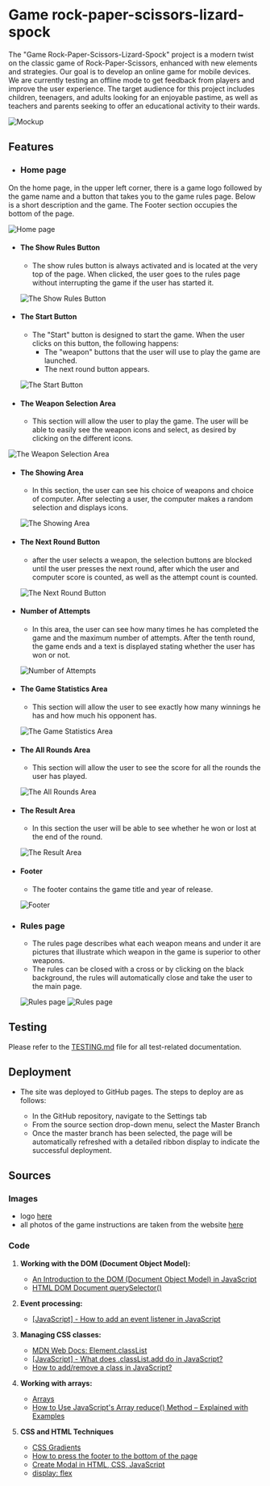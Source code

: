 # Game rock-paper-scissors-lizard-spock

The "Game Rock-Paper-Scissors-Lizard-Spock" project is a modern twist on the classic game of Rock-Paper-Scissors, enhanced with new elements and strategies. Our goal is to develop an online game for mobile devices. We are currently testing an offline mode to get feedback from players and improve the user experience.
The target audience for this project includes children, teenagers, and adults looking for an enjoyable pastime, as well as teachers and parents seeking to offer an educational activity to their wards.

![Mockup](/assets/images/responcive.jpg)

## Features

+ ### Home page

On the home page, in the upper left corner, there is a game logo followed by the game name and a button that takes you to the game rules page.
Below is a short description and the game.
The Footer section occupies the bottom of the page.

![Home page](/assets/images/Home%20page.png)

+ #### The Show Rules Button

  - The show rules button is always activated and is located at the very top of the page. When clicked, the user goes to the rules page without interrupting the game if the user has started it.

  ![The Show Rules Button](/assets/images/btn-show-rules.jpg)

+ #### The Start Button

  - The "Start" button is designed to start the game. When the user clicks on this button, the following happens:
    - The "weapon" buttons that the user will use to play the game are launched.
    - The next round button appears.

  ![The Start Button](/assets/images/btn-start.jpg)

+ #### The Weapon Selection Area

  - This section will allow the user to play the game. The user will be able to easily see the weapon icons and select, as desired by clicking on the different icons.

![The Weapon Selection Area](/assets/images/btns.jpg)

+ #### The Showing Area

  - In this section, the user can see his choice of weapons and choice of computer. After selecting a user, the computer makes a random selection and displays icons.

  ![The Showing Area](/assets/images/showing-area.jpg)

+ #### The Next Round Button

  - after the user selects a weapon, the selection buttons are blocked until the user presses the next round, after which the user and computer score is counted, as well as the attempt count is counted.

  ![The Next Round Button](/assets/images/btn-next-round.jpg)

+ #### Number of Attempts

  - In this area, the user can see how many times he has completed the game and the maximum number of attempts. After the tenth round, the game ends and a text is displayed stating whether the user has won or not.

  ![Number of Attempts](/assets/images/score.jpg)

+ #### The Game Statistics Area

  - This section will allow the user to see exactly how many winnings he has and how much his opponent has.

  ![The Game Statistics Area](/assets/images/game-statistics.jpg)

+ #### The All Rounds Area

  - This section will allow the user to see the score for all the rounds the user has played.

  ![The All Rounds Area](/assets/images/all-rounds.jpg)

+ #### The Result Area
  - In this section the user will be able to see whether he won or lost at the end of the round.

  ![The Result Area](/assets/images/result.jpg)

+ #### Footer

  - The footer contains the game title and year of release.

  ![Footer](/assets/images/footer.jpg)

+ ### Rules page

  - The rules page describes what each weapon means and under it are pictures that illustrate which weapon in the game is superior to other weapons. 
  - The rules can be closed with a cross or by clicking on the black background, the rules will automatically close and take the user to the main page.

  ![Rules page](/assets/images/show%20rules(1).jpg)
  ![Rules page](/assets/images/show%20rules(2).jpg)

## Testing

Please refer to the [TESTING.md](TESTING.md) file for all test-related documentation.

## Deployment

- The site was deployed to GitHub pages. The steps to deploy are as follows:

  - In the GitHub repository, navigate to the Settings tab
  - From the source section drop-down menu, select the Master Branch
  - Once the master branch has been selected, the page will be automatically refreshed with a detailed ribbon display to indicate the successful deployment.

## Sources

### Images

- logo [here](https://wizlogo.com/uk)
- all photos of the game instructions are taken from the website [here](https://ru.wikihow.com/%D0%B8%D0%B3%D1%80%D0%B0%D1%82%D1%8C-%D0%B2-%D0%BA%D0%B0%D0%BC%D0%B5%D0%BD%D1%8C-%E2%80%93-%D0%BD%D0%BE%D0%B6%D0%BD%D0%B8%D1%86%D1%8B-%E2%80%93-%D0%B1%D1%83%D0%BC%D0%B0%D0%B3%D0%B0,-%D1%8F%D1%89%D0%B5%D1%80%D0%B8%D1%86%D0%B0-%E2%80%93-%D0%A1%D0%BF%D0%BE%D0%BA)

### Code

1. **Working with the DOM (Document Object Model):**

   - [An Introduction to the DOM (Document Object Model) in JavaScript](https://www.youtube.com/watch?v=l-0nPnSvbX8)
   - [HTML DOM Document querySelector()](https://www.w3schools.com/jsref/met_document_queryselector.asp)

2. **Event processing:**

   - [[JavaScript] - How to add an event listener in JavaScript](https://www.shecodes.io/athena/45488-how-to-add-an-event-listener-in-javascript)

3. **Managing CSS classes:**

   - [MDN Web Docs: Element.classList](https://developer.mozilla.org/uk/docs/Web/API/Element/classList)
   - [[JavaScript] - What does .classList.add do in JavaScript?](https://www.shecodes.io/athena/46410-what-does-classlist-add-do-in-javascript#google_vignette)
   - [How to add/remove a class in JavaScript?](https://stackoverflow.com/questions/6787383/how-to-add-remove-a-class-in-javascript)

4. **Working with arrays:**

   - [Arrays](https://javascript.info/array)
   - [How to Use JavaScript's Array reduce() Method – Explained with Examples](https://www.freecodecamp.org/news/how-to-use-javascript-array-reduce-method/)

5. **CSS and HTML Techniques**

   - [CSS Gradients](https://www.w3schools.com/css/css3_gradients.asp)
   - [How to press the footer to the bottom of the page](https://www.youtube.com/watch?v=yc2olxLgKLk)
   - [Create Modal in HTML, CSS, JavaScript](https://www.youtube.com/watch?v=PEpHQys00wE)
   - [display: flex](https://flexbox.help/)
